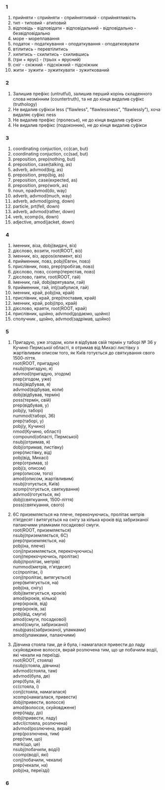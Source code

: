 ### 1

1. прийняти - сприйняти - сприйнятливий - сприйнятливість
2. тип - типовий - атиповий
3. відповідь - відповідати - відповідальний - відповідально - безвідповідально
4. море - мореплавання
5. податок - податкування - оподаткування - оподатковувати
6. втілитись - перевтілитись
7. хилитись - схилитись - схилившись
8. (три + ярус) - (трьох + ярусний)
9. сніг - сніжний - підсніжний - підсніжник
10. жити - зужити - зужиткувати - зужиткований

### 2

1. Залишив префікс (untrutful), залишив перший корінь складенного слова незмінним (countertruth),
та не до кінця видалив суфікс (truthology)
2. Не видалив суфікси less ("flawless", "flawlessness", "flawlessly"), хоча видаляє суфікс ness
3. Не видалив префікс (пролесье), не до кінця видалив суфікси
4. Не видалив префікс (подоконник), не до кінця видалив суфікси

### 3

1. coordinating conjuction, cc(can, but)
2. coordinating conjuction, cc(sad, but)
3. preposition, prep(nothing, but)
4. preposition, case(talking, as)
5. adverb, advmod(big, as)
6. preposition, prep(big, as)
7. preposition, case(expected, as)
8. preposition, prep(work, as)
9. noun, npadvmod(do, way)
10. adverb, advmod(much, way)
11. adverb, advmod(going, down)
12. particle, prt(fell, down)
13. adverb, advmod(rather, down)
14. verb, xcomp(is, down)
15. adjective, amod(jacket, down)

### 4

1. іменник, віза, dobj(видачі, віз)
2. дієслово, возити, root(ROOT, віз)
3. іменник, віз, appos(елемент, віз)
4. прийменник, повз, pobj(Євген, повз)
5. прислівник, повз, prep(пробігав, повз)
6. дієслово, повз, ccomp(перестав, повз)
7. дієслово, гаяти, root(ROOT, гай)
8. іменник, гай, dobj(врятували, гай)
9. прийменник, гай, intj(забулися, гай)
10. іменник, край, pobj(на, край)
11. прислівник, край, prep(поставив, край)
12. іменник, край, pobj(про, край)
13. дієслово, краяти, root(ROOT, край)
14. прислівник, щойно, advmod(додаємо, щойно)
15. сполучник , щойно, advmod(задрімав, щойно)

### 5

1. Пригадую, уже згодом, коли я відбував свій термін у таборі № 36 у Кучино Пермської області, я отримав від Михасі листівку з жартівливим описом того, як Київ готується до святкування свого 1500-ліття.  
root(ROOT, пригадую)  
nsubj(пригадую, я)  
advmod(пригадую, згодом)  
prep(згодом, уже)  
nsubj(відбував, я)   
advmod(відбував, коли)    
dobj(відбував, термін)  
poss(термін, свій)  
prep(відбував, у)  
pobj(у, таборі)  
nummod(таборі, 36)  
prep(таборі, у)  
pobj(у, Кучино)  
nmod(Кучино, області)  
compound(області, Пермської)  
nsubj(отримав, я)  
dobj(отримав, листівку)  
prep(листівку, від)  
pobj(від, Михасі)  
prep(отримав, з)  
pobj(з, описом)  
prep(описом, того)  
amod(описом, жартівливим)  
nsubj(готується, Київ)  
xcomp(готується, святкування)  
advmod(готується, як)  
dobj(святкуання, 1500-ліття)  
poss(святкуання, свого)  

2. 6C приземляється на плече, перекочуючись, пролітає метрів п’ятдесят і витягується на снігу за кілька кроків від забризканої палаючими уламками посадкової смуги.  
root(ROOT, приземляється)  
nsubj(приземляється, 6С)  
prep(приземляється, на)  
pobj(на, плече)  
conj(приземляється, перекочуючись)  
conj(перекочуючись, пролітає)  
dobj(пролітає, метрів)  
nummod(метрів, п'ятдесят)  
cc(пролітає, і)  
conj(пролітає, витягується)  
prep(витягується, на)  
pobj(на, снігу)  
dobj(витягується, кроків)  
amod(кроків, кілька)  
prep(кроків, від)  
prep(кроків, за)  
pobj(від, смуги)  
amod(смуги, посадкової)  
amod(смуги, забризканої)  
nsubjpass(забризканої, уламками)  
amod(уламками, палаючими)  

3. Дівчина стояла там, де й була, і намагалася привести до ладу скуйовджене волосся, вкрай розлючена тим, що це побачили водії, які чекали на переїзді.  
root(ROOT, стояла)  
nsubj(стояла, дівчина)  
advmod(стояла, там)  
advmod(була, де)  
prep(була, й)  
cc(стояла, і)  
conj(cтояла, намагалася)  
xcomp(намагалася, привести)  
dobj(привести, волосся)  
amod(волосся, скуйовджене)  
prep(ладу, до)  
dobj(привести, ладу)  
advcl(стояла, розлючена)  
advmod(розлючена, вкрай)  
prep(розлючена, тим)  
prep(тим, що)  
mark(що, це)  
nsubj(побачили, водії)  
ccomp(водії, які)  
conj(побачили, чекали)  
prep(чекали, на)  
pobj(на, переїзді)  

### 6
